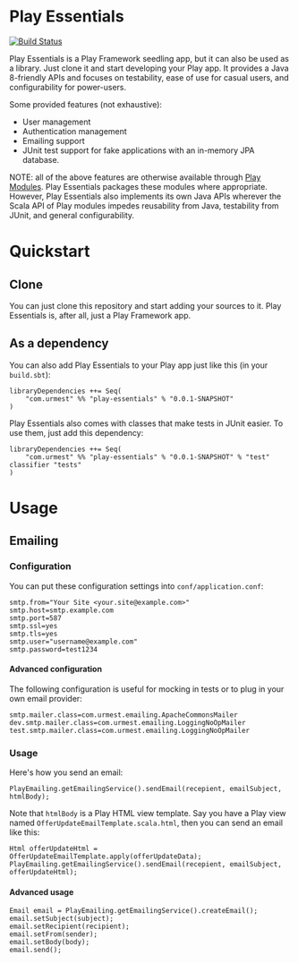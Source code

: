 # Play Essentials 

[![Build Status](https://drone.io/bitbucket.org/urbas/play-essentials/status.png)](https://drone.io/bitbucket.org/urbas/play-essentials/latest)

Play Essentials is a Play Framework seedling app, but it can also be used as a
library. Just clone it and start developing your Play app. It provides a Java
8-friendly APIs and focuses on testability, ease of use for casual users, and
configurability for power-users.

Some provided features (not exhaustive):

-   User management
-   Authentication management
-   Emailing support
-   JUnit test support for fake applications with an in-memory JPA database.

NOTE: all of the above features are otherwise available
through [Play Modules](http://www.playframework.com/modules). Play Essentials
packages these modules where appropriate. However, Play Essentials also
implements its own Java APIs wherever the Scala API of Play modules impedes
reusability from Java, testability from JUnit, and general configurability.

# Quickstart

## Clone

You can just clone this repository and start adding your sources to it. Play
Essentials is, after all, just a Play Framework app.

## As a dependency

You can also add Play Essentials to your Play app just like this (in your `build.sbt`):

    libraryDependencies ++= Seq(
        "com.urmest" %% "play-essentials" % "0.0.1-SNAPSHOT"
    )

Play Essentials also comes with classes that make tests in JUnit easier. To use
them, just add this dependency:

    libraryDependencies ++= Seq(
        "com.urmest" %% "play-essentials" % "0.0.1-SNAPSHOT" % "test" classifier "tests"
    )

# Usage

## Emailing

### Configuration

You can put these configuration settings into `conf/application.conf`:

    smtp.from="Your Site <your.site@example.com>"
    smtp.host=smtp.example.com
    smtp.port=587
    smtp.ssl=yes
    smtp.tls=yes
    smtp.user="username@example.com"
    smtp.password=test1234

#### Advanced configuration

The following configuration is useful for mocking in tests or to plug in your
own email provider:

    smtp.mailer.class=com.urmest.emailing.ApacheCommonsMailer
    dev.smtp.mailer.class=com.urmest.emailing.LoggingNoOpMailer
    test.smtp.mailer.class=com.urmest.emailing.LoggingNoOpMailer

### Usage

Here's how you send an email:

    PlayEmailing.getEmailingService().sendEmail(recepient, emailSubject, htmlBody);

Note that `htmlBody` is a Play HTML view template. Say you have a
Play view named `OfferUpdateEmailTemplate.scala.html`, then you can send an
email like this:

    Html offerUpdateHtml = OfferUpdateEmailTemplate.apply(offerUpdateData);
    PlayEmailing.getEmailingService().sendEmail(recepient, emailSubject, offerUpdateHtml);

#### Advanced usage

    Email email = PlayEmailing.getEmailingService().createEmail();
    email.setSubject(subject);
    email.setRecipient(recipient);
    email.setFrom(sender);
    email.setBody(body);
    email.send();
